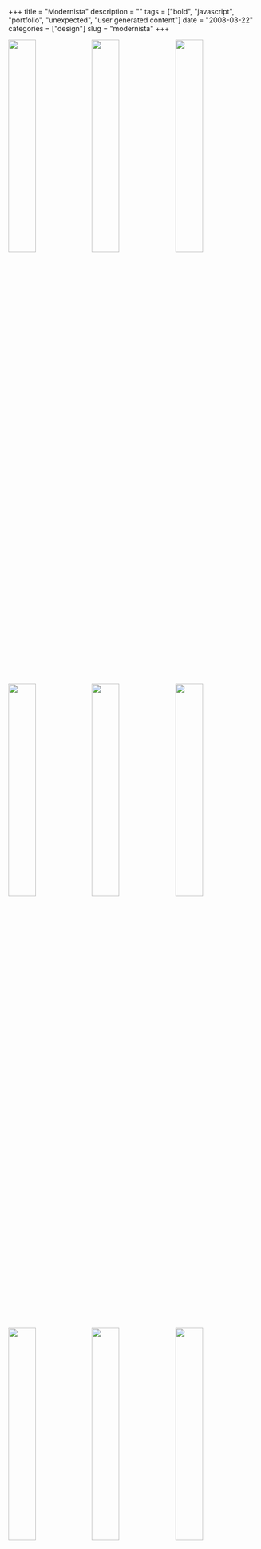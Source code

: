 +++
title = "Modernista"
description = ""
tags = ["bold", "javascript", "portfolio", "unexpected", "user generated content"]
date = "2008-03-22"
categories = ["design"]
slug = "modernista"
+++


<div id="screens-thumbs" class="clearfix mt1-5">
<a href="/media/design/modernista-1.jpg" class="group" rel="group"><img src="/media/design/modernista-1.png" alt="" class="thumb" style="width: 33%; max-width: 33%;padding: 0 1px 1px 0" /></a><a href="/media/design/modernista-2.jpg" class="group" rel="group"><img src="/media/design/modernista-2.png" alt="" class="thumb" style="width: 33%; max-width: 33%;padding: 0 1px 1px 0" /></a><a href="/media/design/modernista-3.jpg" class="group" rel="group"><img src="/media/design/modernista-3.png" alt="" class="thumb" style="width: 33%; max-width: 33%;padding: 0 1px 1px 0" /></a><a href="/media/design/modernista-4.jpg" class="group" rel="group"><img src="/media/design/modernista-4.png" alt="" class="thumb" style="width: 33%; max-width: 33%;padding: 0 1px 1px 0" /></a><a href="/media/design/modernista-5.jpg" class="group" rel="group"><img src="/media/design/modernista-5.png" alt="" class="thumb" style="width: 33%; max-width: 33%;padding: 0 1px 1px 0" /></a><a href="/media/design/modernista-6.jpg" class="group" rel="group"><img src="/media/design/modernista-6.png" alt="" class="thumb" style="width: 33%; max-width: 33%;padding: 0 1px 1px 0" /></a><a href="/media/design/modernista-7.jpg" class="group" rel="group"><img src="/media/design/modernista-7.png" alt="" class="thumb" style="width: 33%; max-width: 33%;padding: 0 1px 1px 0" /></a><a href="/media/design/modernista-8.jpg" class="group" rel="group"><img src="/media/design/modernista-8.png" alt="" class="thumb" style="width: 33%; max-width: 33%;padding: 0 1px 1px 0" /></a><a href="/media/design/modernista-9.jpg" class="group" rel="group"><img src="/media/design/modernista-9.png" alt="" class="thumb" style="width: 33%; max-width: 33%;padding: 0 1px 1px 0" /></a>
</div>   
<p>Modernista delivers one of the most unexpected agency portfolios by using UGC tools to display their content. Their site is sort of an un-site. Once you arrive at their domain, a smallish red navigation widget that's 50px x 80px displays in the upper left of the screen. The rest of the screen is taken over by an 100% x 100% iframe showing their Wikipedia page.</p>
<p>For the most part, the red widget is the only bit of the Modernista identity you see in their experience. The navigation contains fly-out menus to branch out from the primary links, and each link in their navigation loads a web page hosted on an external site. About displays Wikipedia, Facebook, and links to bookmarking services. Work displays their portfolio photos in Flickr, and their video in YouTube. News displays articles about Modernista in Google News. Contact displays their addresses in Google Maps. The only destination page that appears to actually be hosted on their servers is their jobs search interface.</p>
<p>This is really a different way to deliver a portfolio, and is sure to make heads turn. Putting your trust in other sites to deliver your message is, in my opinion, a bit of a scary proposition, however.</p>
<p><a href="http://modernista.com/">http://modernista.com/</a></p>  

